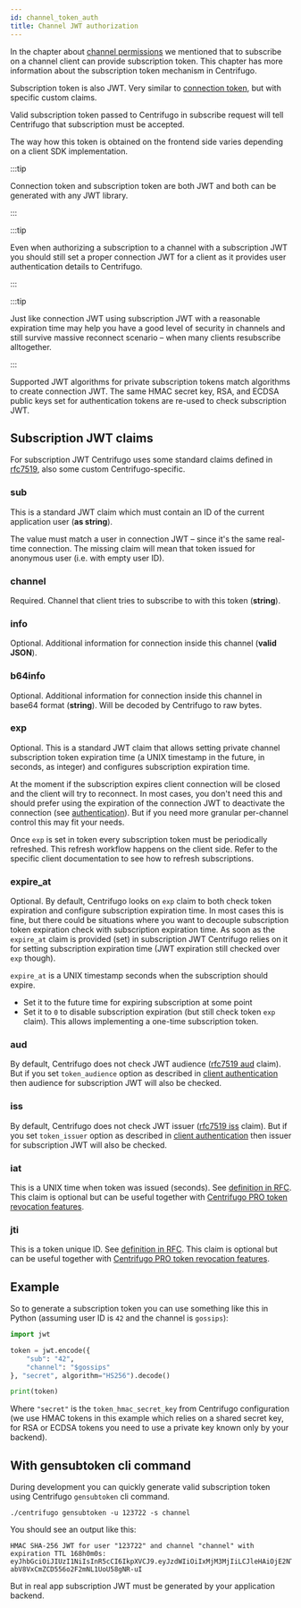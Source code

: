```yaml
---
id: channel_token_auth
title: Channel JWT authorization
---
```


In the chapter about [channel permissions](channel_permissions.md) we mentioned that to subscribe on a channel client can provide subscription token. This chapter has more information about the subscription token mechanism in Centrifugo.

Subscription token is also JWT. Very similar to [connection token](authentication.md), but with specific custom claims.

Valid subscription token passed to Centrifugo in subscribe request will tell Centrifugo that subscription must be accepted.

The way how this token is obtained on the frontend side varies depending on a client SDK implementation. 

:::tip

Connection token and subscription token are both JWT and both can be generated with any JWT library.

:::

:::tip

Even when authorizing a subscription to a channel with a subscription JWT you should still set a proper connection JWT for a client as it provides user authentication details to Centrifugo.

:::

:::tip

Just like connection JWT using subscription JWT with a reasonable expiration time may help you have a good level of security in channels and still survive massive reconnect scenario – when many clients resubscribe alltogether.

:::

Supported JWT algorithms for private subscription tokens match algorithms to create connection JWT. The same HMAC secret key, RSA, and ECDSA public keys set for authentication tokens are re-used to check subscription JWT.

## Subscription JWT claims

For subscription JWT Centrifugo uses some standard claims defined in [rfc7519](https://datatracker.ietf.org/doc/html/rfc7519), also some custom Centrifugo-specific.

### sub

This is a standard JWT claim which must contain an ID of the current application user (**as string**). 

The value must match a user in connection JWT – since it's the same real-time connection. The missing claim will mean that token issued for anonymous user (i.e. with empty user ID).

### channel

Required. Channel that client tries to subscribe to with this token (**string**).

### info

Optional. Additional information for connection inside this channel (**valid JSON**).

### b64info

Optional. Additional information for connection inside this channel in base64 format (**string**). Will be decoded by Centrifugo to raw bytes.

### exp

Optional. This is a standard JWT claim that allows setting private channel subscription token expiration time (a UNIX timestamp in the future, in seconds, as integer) and configures subscription expiration time.

At the moment if the subscription expires client connection will be closed and the client will try to reconnect. In most cases, you don't need this and should prefer using the expiration of the connection JWT to deactivate the connection (see [authentication](authentication.md)). But if you need more granular per-channel control this may fit your needs.

Once `exp` is set in token every subscription token must be periodically refreshed. This refresh workflow happens on the client side. Refer to the specific client documentation to see how to refresh subscriptions.

### expire_at

Optional. By default, Centrifugo looks on `exp` claim to both check token expiration and configure subscription expiration time. In most cases this is fine, but there could be situations where you want to decouple subscription token expiration check with subscription expiration time. As soon as the `expire_at` claim is provided (set) in subscription JWT Centrifugo relies on it for setting subscription expiration time (JWT expiration still checked over `exp` though).

`expire_at` is a UNIX timestamp seconds when the subscription should expire.

* Set it to the future time for expiring subscription at some point
* Set it to `0` to disable subscription expiration (but still check token `exp` claim). This allows implementing a one-time subscription token. 

### aud

By default, Centrifugo does not check JWT audience ([rfc7519 aud](https://datatracker.ietf.org/doc/html/rfc7519#section-4.1.3) claim). But if you set `token_audience` option as described in [client authentication](authentication.md#aud) then audience for subscription JWT will also be checked.

### iss

By default, Centrifugo does not check JWT issuer ([rfc7519 iss](https://datatracker.ietf.org/doc/html/rfc7519#section-4.1.1) claim). But if you set `token_issuer` option as described in [client authentication](authentication.md#iss) then issuer for subscription JWT will also be checked.

### iat

This is a UNIX time when token was issued (seconds). See [definition in RFC](https://datatracker.ietf.org/doc/html/rfc7519#section-4.1.6). This claim is optional but can be useful together with [Centrifugo PRO token revocation features](../pro/token_revocation.md).

### jti

This is a token unique ID. See [definition in RFC](https://datatracker.ietf.org/doc/html/rfc7519#section-4.1.7). This claim is optional but can be useful together with [Centrifugo PRO token revocation features](../pro/token_revocation.md).

## Example

So to generate a subscription token you can use something like this in Python (assuming user ID is `42` and the channel is `gossips`):

```python
import jwt

token = jwt.encode({
    "sub": "42",
    "channel": "$gossips"
}, "secret", algorithm="HS256").decode()

print(token)
```

Where `"secret"` is the `token_hmac_secret_key` from Centrifugo configuration (we use HMAC tokens in this example which relies on a shared secret key, for RSA or ECDSA tokens you need to use a private key known only by your backend).

## With gensubtoken cli command

During development you can quickly generate valid subscription token using Centrifugo `gensubtoken` cli command.

```
./centrifugo gensubtoken -u 123722 -s channel
```

You should see an output like this:

```
HMAC SHA-256 JWT for user "123722" and channel "channel" with expiration TTL 168h0m0s:
eyJhbGciOiJIUzI1NiIsInR5cCI6IkpXVCJ9.eyJzdWIiOiIxMjM3MjIiLCJleHAiOjE2NTU0NDg0MzgsImNoYW5uZWwiOiJjaGFubmVsIn0.JyRI3ovNV-abV8VxCmZCD556o2F2mNL1UoU58gNR-uI
```

But in real app subscription JWT must be generated by your application backend.
